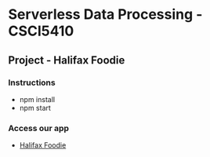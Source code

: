# Serverless Data Processing - CSCI5410

## Project - Halifax Foodie

### Instructions

- npm install
- npm start

### Access our app
- [Halifax Foodie](https://cloud-plumbing-system.web.app/)